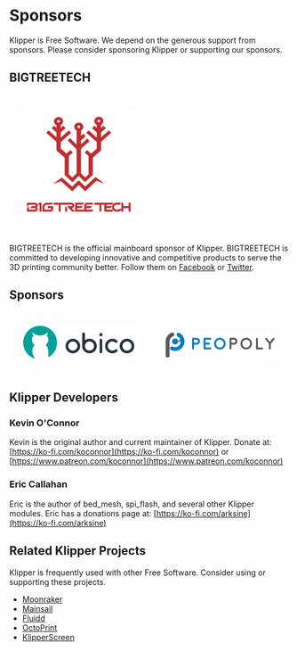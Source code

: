 # Sponsors

Klipper is Free Software. We depend on the generous support from
sponsors. Please consider sponsoring Klipper or supporting our
sponsors.

## BIGTREETECH

[<img src="./img/sponsors/BTT_BTT.png" width="200" style="margin:25px"/>](https://bigtree-tech.com/collections/all-products)

BIGTREETECH is the official mainboard sponsor of Klipper. BIGTREETECH
is committed to developing innovative and competitive products to
serve the 3D printing community better. Follow them on
[Facebook](https://www.facebook.com/BIGTREETECH) or
[Twitter](https://twitter.com/BigTreeTech).

## Sponsors

[<img src="./img/sponsors/obico-light-horizontal.png" width="200" style="margin:25px" />](https://obico.io/klipper.html?source=klipper_sponsor)
[<img src="./img/sponsors/peopoly-logo.png" width="200" style="margin:25px" />](https://peopoly.net)

## Klipper Developers

### Kevin O'Connor

Kevin is the original author and current maintainer of Klipper. Donate
at: [https://ko-fi.com/koconnor](https://ko-fi.com/koconnor) or
[https://www.patreon.com/koconnor](https://www.patreon.com/koconnor)

### Eric Callahan

Eric is the author of bed_mesh, spi_flash, and several other Klipper
modules.  Eric has a donations page at:
[https://ko-fi.com/arksine](https://ko-fi.com/arksine)

## Related Klipper Projects

Klipper is frequently used with other Free Software. Consider using or
supporting these projects.

* [Moonraker](https://github.com/Arksine/moonraker)
* [Mainsail](https://github.com/mainsail-crew/mainsail)
* [Fluidd](https://github.com/fluidd-core/fluidd)
* [OctoPrint](https://octoprint.org/)
* [KlipperScreen](https://github.com/jordanruthe/KlipperScreen)
